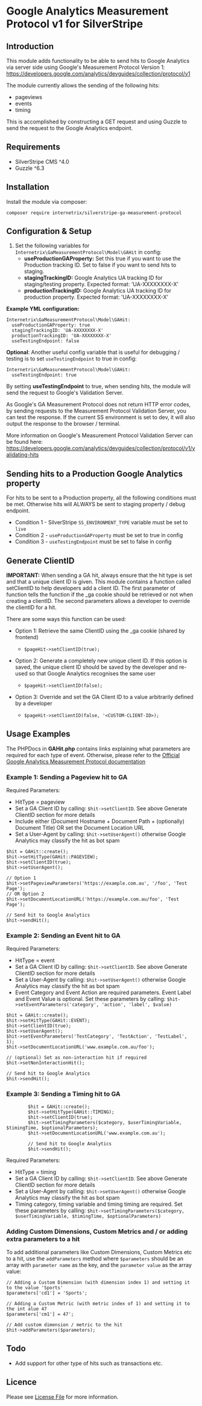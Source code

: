 # Google Analytics Measurement Protocol v1 for SilverStripe

## Introduction
This module adds functionality to be able to send hits to Google Analytics via server side using Google's Measurement Protocol Version 1: https://developers.google.com/analytics/devguides/collection/protocol/v1

The module currently allows the sending of the following hits:
- pageviews
- events
- timing

This is accomplished by constructing a GET request and using Guzzle to send the request to the Google Analytics endpoint.

## Requirements
* SilverStripe CMS ^4.0
* Guzzle ^6.3

## Installation
Install the module via composer:
``` 
composer require internetrix/silverstripe-ga-measurement-protocol
```

## Configuration & Setup
1. Set the following variables for `Internetrix\GaMeasurementProtocol\Model\GAHit` in config:
    - <b>useProductionGAProperty:</b> Set this true if you want to use the Production tracking ID. Set to false if you want to send hits to staging.
    - <b>stagingTrackingID:</b> Google Analytics UA tracking ID for staging/testing property. Expected format: 'UA-XXXXXXXX-X'
   - <b>productionTrackingID:</b> Google Analytics UA tracking ID for production property. Expected format: 'UA-XXXXXXXX-X'

<b>Example YML configuration:</b>
```
Internetrix\GaMeasurementProtocol\Model\GAHit:
  useProductionGAProperty: true
  stagingTrackingID: 'UA-XXXXXXXX-X'
  productionTrackingID: 'UA-XXXXXXXX-X'
  useTestingEndpoint: false
```

<b>Optional</b>: Another useful config variable that is useful for debugging / testing is to set ```useTestingEndpoint``` to true in config:
```
Internetrix\GaMeasurementProtocol\Model\GAHit:
  useTestingEndpoint: true
```         
By setting <b>useTestingEndpoint</b> to true, when sending hits, the module will send the request to Google's Validation Server. 

As Google's GA Measurement Protocol does not return HTTP error codes, by sending requests to the Measurement Protocol Validation Server, you can test the response. If the current SS environment is set to dev, it will also output the response to the browser / terminal. 

More information on Google's Measurement Protocol Validation Server can be found here: https://developers.google.com/analytics/devguides/collection/protocol/v1/validating-hits

## Sending hits to a Production Google Analytics property
For hits to be sent to a Production property, all the following conditions must be met. Otherwise hits will ALWAYS be sent to staging property / debug endpoint.
- Condition 1 - SilverStripe `SS_ENVIRONMENT_TYPE` variable must be set to `live`
- Condition 2 - `useProductionGAProperty` must be set to true in config
- Condition 3 - `useTestingEndpoint` must be set to false in config

## Generate ClientID
<b>IMPORTANT:</b> When sending a GA hit, always ensure that the hit type is set and that a unique client ID is given. This module contains a function called setClientID to help developers add a client ID.
The first parameter of function tells the function if the _ga cookie should be retrieved or not when creating a clientID. The second parameters allows a developer to override the clientID for a hit.


There are some ways this function can be used:
- Option 1: Retrieve the same ClientID using the _ga cookie (shared by frontend)
  - `$pageHit->setClientID(true);`

- Option 2: Generate a completely new unique client ID. If this option is saved, the unique client ID should be saved by the developer and re-used so that Google Analytics recognises the same user
  - `$pageHit->setClientID(false);`

- Option 3: Override and set the GA Client ID to a value arbitrarily defined by a developer
    - `$pageHit->setClientID(false, '<CUSTOM-CLIENT-ID>);`
    
## Usage Examples
The PHPDocs in <b>GAHit.php</b> contains links explaining what parameters are required for each type of event. Otherwise, please refer to the [Official Google Analytics Measurement Protocol documentation](https://developers.google.com/analytics/devguides/collection/protocol/v1/parameters)

### Example 1: Sending a Pageview hit to GA

Required Parameters:
- HitType = pageview
- Set a GA Client ID by calling: `$hit->setClientID`. See above Generate ClientID section for more details
- Include either (Document Hostname + Document Path + (optionally) Document Title) OR set the Document Location URL
- Set a User-Agent by calling: `$hit->setUserAgent()` otherwise Google Analytics may classify the hit as bot spam
```
$hit = GAHit::create();
$hit->setHitType(GAHit::PAGEVIEW);
$hit->setClientID(true);
$hit->setUserAgent();
 
// Option 1
$hit->setPageviewParameters('https://example.com.au', '/foo', 'Test Page');
// OR Option 2
$hit->setDocumentLocationURL('https://example.com.au/foo', 'Test Page');

// Send hit to Google Analytics
$hit->sendHit();
```

### Example 2: Sending an Event hit to GA
Required Parameters:
- HitType = event
- Set a GA Client ID by calling: `$hit->setClientID`. See above Generate ClientID section for more details
- Set a User-Agent by calling: `$hit->setUserAgent()` otherwise Google Analytics may classify the hit as bot spam
- Event Category and Event Action are required parameters. Event Label and Event Value is optional. Set these parameters by calling: `$hit->setEventParameters('category', 'action', 'label', $value)`
```
$hit = GAHit::create();
$hit->setHitType(GAHit::EVENT);
$hit->setClientID(true);
$hit->setUserAgent();
$hit->setEventParameters('TestCategory', 'TestAction', 'TestLabel', 1);
$hit->setDocumentLocationURL('www.example.com.au/foo');

// (optional) Set as non-interaction hit if required
$hit->setNonInteractionHit();

// Send hit to Google Analytics
$hit->sendHit();
```

### Example 3: Sending a Timing hit to GA
```
        $hit = GAHit::create();
        $hit->setHitType(GAHit::TIMING);
        $hit->setClientID(true);
        $hit->setTimingParameters($category, $userTimingVariable, $timingTime, $optionalParameters);
        $hit->setDocumentLocationURL('www.example.com.au');
        
        // Send hit to Google Analytics
        $hit->sendHit();
```
Required Parameters:
- HitType = timing
- Set a GA Client ID by calling: `$hit->setClientID`. See above Generate ClientID section for more details
- Set a User-Agent by calling: `$hit->setUserAgent()` otherwise Google Analytics may classify the hit as bot spam
- Timing category, timing variable and timing timing are required. Set these parameters by calling: `$hit->setTimingParameters($category, $userTimingVariable, $timingTime, $optionalParameters)`

### Adding Custom Dimensions, Custom Metrics and / or adding extra parameters to a hit
To add additional parameters like Custom Dimensions, Custom Metrics etc to a hit, use the `addParameters` method where `$parameters` should be an array with `parameter name` as the key, and the `parameter value` as the array value:
```
// Adding a Custom Dimension (with dimension index 1) and setting it to the value 'Sports'
$parameters['cd1'] = 'Sports'; 

// Adding a Custom Metric (with metric index of 1) and setting it to the int alue 47
$parameters['cm1'] = 47'; 

// Add custom dimension / metric to the hit
$hit->addParameters($parameters);
```

## Todo
- Add support for other type of hits such as transactions etc.

## Licence
Please see [License File](LICENSE.md) for more information.
